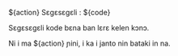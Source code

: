 ${action} Sɛgɛsɛgɛli : ${code}

Sɛgɛsɛgɛli kode bɛna ban lɛrɛ kelen kɔnɔ.

Ni i ma ${action} ɲini, i ka i janto nin bataki in na.